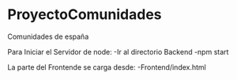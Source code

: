 # ProyectoComunidades
Comunidades de españa


Para Iniciar el Servidor de node:
  -Ir al directorio Backend 
  -npm start
  
La parte del Frontende se carga desde:
  -Frontend/index.html

